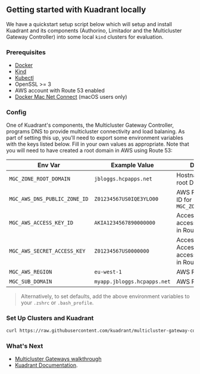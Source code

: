 ## Getting started with Kuadrant locally

We have a quickstart setup script below which will setup and install Kuadrant and its components (Authorino, Limitador and the Multicluster Gateway Controller) into some local `kind` clusters for evaluation.
### Prerequisites

- [Docker](https://docs.docker.com/engine/install/)
- [Kind](https://kind.sigs.k8s.io/)
- [Kubectl](https://kubernetes.io/docs/tasks/tools/)
- OpenSSL >= 3
- AWS account with Route 53 enabled
- [Docker Mac Net Connect](https://github.com/chipmk/docker-mac-net-connect) (macOS users only)

### Config

One of Kuadrant's components, the Multicluster Gateway Controller, programs DNS to provide multicluster connectivity and load balaning. As part of setting this up, you'll need to export some environment variables with the keys listed below. Fill in your own values as appropriate. Note that you will need to have created a root domain in AWS using Route 53:

| Env Var                      | Example Value               | Description                                                    |
|------------------------------|-----------------------------|----------------------------------------------------------------|
| `MGC_ZONE_ROOT_DOMAIN`       | `jbloggs.hcpapps.net`       | Hostname for the root Domain                                   |
| `MGC_AWS_DNS_PUBLIC_ZONE_ID` | `Z01234567US0IQE3YLO00`     | AWS Route 53 Zone ID for specified `MGC_ZONE_ROOT_DOMAIN`      | |
| `MGC_AWS_ACCESS_KEY_ID`      | `AKIA1234567890000000`      | Access Key ID, with access to resources in Route 53            |
| `MGC_AWS_SECRET_ACCESS_KEY`  | `Z01234567US0000000`        | Access Secret Access Key, with access to resources in Route 53 |
| `MGC_AWS_REGION`             | `eu-west-1`                 | AWS Region                                                     |
| `MGC_SUB_DOMAIN`             | `myapp.jbloggs.hcpapps.net` | AWS Region                                                     |

>Alternatively, to set defaults, add the above environment variables to your `.zshrc` or `.bash_profile`.

### Set Up Clusters and Kuadrant

   ```bash
  curl https://raw.githubusercontent.com/kuadrant/multicluster-gateway-controller/main/hack/quickstart-setup.sh | bash
   ```

### What's Next

* [Multicluster Gateways walkthrough](how-to/multicluster-gateways-walkthrough.md)
* [Kuadrant Documentation](https://docs.kuadrant.io).